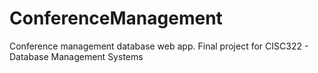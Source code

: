 # ConferenceManagement
Conference management database web app. Final project for CISC322 - Database Management Systems
